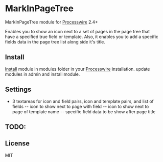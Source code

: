 # MarkInPageTree

MarkInPageTree module for [Processwire]() 2.4+

Enables you to show an icon next to a set of pages in the page tree that have a specified true field or template. Also, it enables you to add a specific fields data in the page tree list along side it's title.

## Install
[Install](http://modules.processwire.com/install-uninstall/) module in modules folder in your [Processwire](http://processwire.com/) installation. update modules in admin and install module.

## Settings
- 3 textareas for icon and field pairs, icon and template pairs, and list of fields
-- icon to show next to page with field
-- icon to show next to page of template name
-- specific field data to be show after page title

## TODO:

## License
MIT
